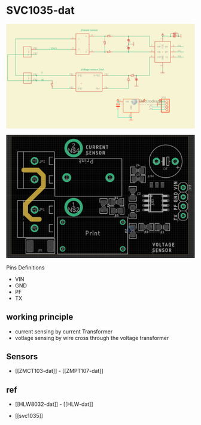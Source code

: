 
# SVC1035-dat 

![](2023-11-01-18-26-38.png)

![](2023-11-01-18-27-25.png)



Pins Definitions 

- VIN
- GND
- PF
- TX 



## working principle 

- current sensing by current Transformer
- votlage sensing by wire cross through the voltage transformer 

## Sensors 

- [[ZMCT103-dat]] - [[ZMPT107-dat]]



## ref 

- [[HLW8032-dat]] - [[HLW-dat]]

- [[svc1035]]